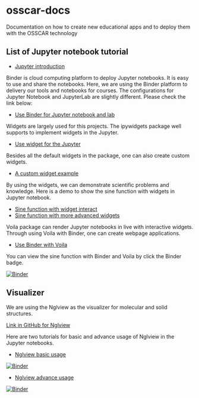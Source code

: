 # osscar-docs
Documentation on how to create new educational apps and to deploy them with the OSSCAR technology

## List of Jupyter notebook tutorial

* [Jupyter introduction](./notebooks/Jupyter_introdcution.ipynb)

Binder is cloud computing platform to deploy Jupyter notebooks. It is easy to use and share the notebooks. Here, we are using the Binder platform to delivery our tools and notebooks for courses. The configurations for Jupyter Notebook and JupyterLab are slightly different. Please check the link below:  

* [Use Binder for Jupyter notebook and lab](./notebooks/Binder_tutorial.ipynb)

Widgets are largely used for this projects. The ipywidgets package well supports to implement widgets in the Jupyter.

* [Use widget for the Jupyter](./notebooks/Use_widgets.ipynb)

Besides all the default widgets in the package, one can also create custom widgets.

* [A custom widget example](./notebooks/Custom_widget_example.ipynb)

By using the widgets, we can demonstrate scientific problems and knowledge. Here is a demo to show the sine function with widgets in Jupyter notebook.

* [Sine function with widget interact](./notebooks/Sine_function_a.ipynb)
* [Sine function with more advanced widgets](./notebooks/Sine_function_b.ipynb)

Voila package can render Jupyter notebooks in live with interactive widgets. Through using Voila with Binder, one can create webpage applications.

* [Use Binder with Voila](./notebooks/Binder_voila.ipynb)

You can view the sine function with Binder and Voila by click the Binder badge.

[![Binder](https://mybinder.org/badge_logo.svg)](https://mybinder.org/v2/gh/osscar-org/osscar-docs/master?urlpath=%2Fvoila%2Frender%2Fnotebooks%2FSine_function_b.ipynb)

## Visualizer

We are using the Nglview as the visualizer for molecular and solid structures.

[Link in GitHub for Nglview](https://github.com/arose/nglview)

Here are two tutorials for basic and advance usage of Nglview in the Jupyter
notebooks.

* [Nglview basic usage](./notebooks/nglview_basic.ipynb)

[![Binder](https://mybinder.org/badge_logo.svg)](https://mybinder.org/v2/gh/osscar-org/osscar-docs/master?urlpath=%2Fvoila%2Frender%2Fnotebooks%2Fnglview_basic.ipynb)
* [Nglview advance usage](./notebooks/nglview_advance.ipynb)


[![Binder](https://mybinder.org/badge_logo.svg)](https://mybinder.org/v2/gh/osscar-org/osscar-docs/master?urlpath=%2Fvoila%2Frender%2Fnotebooks%2Fnglview_advance.ipynb)
